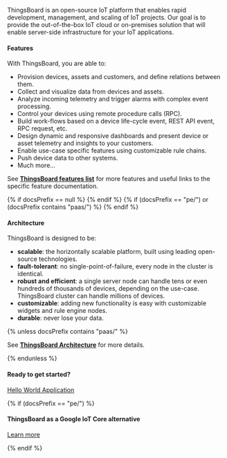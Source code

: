 
ThingsBoard is an open-source IoT platform that enables rapid development, management, and scaling of IoT projects. 
Our goal is to provide the out-of-the-box IoT cloud or on-premises solution that will enable server-side infrastructure for your IoT applications. 

#### Features

With ThingsBoard, you are able to:

 - Provision devices, assets and customers, and define relations between them.
 - Collect and visualize data from devices and assets. 
 - Analyze incoming telemetry and trigger alarms with complex event processing.
 - Control your devices using remote procedure calls (RPC).
 - Build work-flows based on a device life-cycle event, REST API event, RPC request, etc.
 - Design dynamic and responsive dashboards and present device or asset telemetry  and insights to your customers.  
 - Enable use-case specific features using customizable rule chains.
 - Push device data to other systems.
 - Much more...
 
See [**ThingsBoard features list**](/docs/{{docsPrefix}}#features) for more features and useful links to the specific feature documentation. 

{% if docsPrefix == null %}
<object width="100%" data="https://img.thingsboard.io/reference/thingsboard-architecture.svg"></object>
{% endif %}
{% if (docsPrefix == "pe/") or (docsPrefix contains "paas/") %}
<object width="100%" data="https://img.thingsboard.io/reference/thingsboard-architecture-pe.svg"></object>
{% endif %}

#### Architecture

ThingsBoard is designed to be:

* **scalable**: the horizontally scalable platform, built using leading open-source technologies.
* **fault-tolerant**: no single-point-of-failure, every node in the cluster is identical.
* **robust and efficient**: a single server node can handle tens or even hundreds of thousands of devices, depending on the use-case. 
ThingsBoard cluster can handle millions of devices.
* **customizable**: adding new functionality is easy with customizable widgets and rule engine nodes.
* **durable**: never lose your data.

{% unless docsPrefix contains "paas/" %}

See [**ThingsBoard Architecture**](/docs/{{docsPrefix}}reference) for more details.

{% endunless %}

#### Ready to get started?

<p><a href="/docs/{{docsPrefix}}getting-started-guides/helloworld" class="button">Hello World Application</a></p>

{% if (docsPrefix == "pe/") %}
#### ThingsBoard as a Google IoT Core alternative

<p><a href="/google-iot-core-alternative" class="button">Learn more</a></p>

{% endif %}
